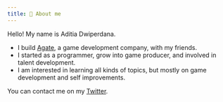 ```yaml
---
title: 👨 About me
---
```


Hello! My name is Aditia Dwiperdana. 
- I build [Agate](https://agate.id/), a game development company,  with my friends. 
- I started as a programmer, grow into game producer, and involved in talent development.
- I am interested in learning all kinds of topics, but mostly on game development and self improvements.

You can contact me on my [Twitter](https://twitter.com/dwiperdana).